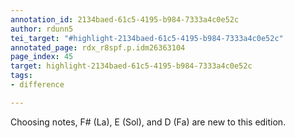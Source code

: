 ```yaml
---
annotation_id: 2134baed-61c5-4195-b984-7333a4c0e52c
author: rdunn5
tei_target: "#highlight-2134baed-61c5-4195-b984-7333a4c0e52c"
annotated_page: rdx_r8spf.p.idm26363104
page_index: 45
target: highlight-2134baed-61c5-4195-b984-7333a4c0e52c
tags:
- difference

---
```

Choosing notes, F# (La), E (Sol), and D (Fa) are new to this edition.